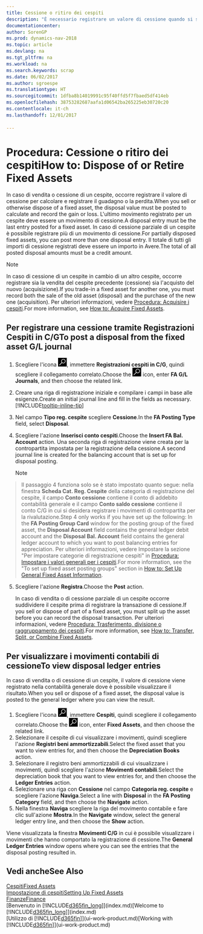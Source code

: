 ```yaml
---
title: Cessione o ritiro dei cespiti
description: "È necessario registrare un valore di cessione quando si scarta, si vende o si ritira un cespite."
documentationcenter: 
author: SorenGP
ms.prod: dynamics-nav-2018
ms.topic: article
ms.devlang: na
ms.tgt_pltfrm: na
ms.workload: na
ms.search.keywords: scrap
ms.date: 06/02/2017
ms.author: sgroespe
ms.translationtype: HT
ms.sourcegitcommit: 1dfba8b14019991c95f40ffd5f7fbaed5df414eb
ms.openlocfilehash: 38753282687aafa1d06542ba265225eb30720c20
ms.contentlocale: it-ch
ms.lasthandoff: 12/01/2017

---
```

# <a name="how-to-dispose-of-or-retire-fixed-assets"></a><span data-ttu-id="fcda0-103">Procedura: Cessione o ritiro dei cespiti</span><span class="sxs-lookup"><span data-stu-id="fcda0-103">How to: Dispose of or Retire Fixed Assets</span></span>
<span data-ttu-id="fcda0-104">In caso di vendita o cessione di un cespite, occorre registrare il valore di cessione per calcolare e registrare il guadagno o la perdita.</span><span class="sxs-lookup"><span data-stu-id="fcda0-104">When you sell or otherwise dispose of a fixed asset, the disposal value must be posted to calculate and record the gain or loss.</span></span> <span data-ttu-id="fcda0-105">L'ultimo movimento registrato per un cespite deve essere un movimento di cessione.</span><span class="sxs-lookup"><span data-stu-id="fcda0-105">A disposal entry must be the last entry posted for a fixed asset.</span></span> <span data-ttu-id="fcda0-106">In caso di cessione parziale di un cespite è possibile registrare più di un movimento di cessione.</span><span class="sxs-lookup"><span data-stu-id="fcda0-106">For partially disposed fixed assets, you can post more than one disposal entry.</span></span> <span data-ttu-id="fcda0-107">Il totale di tutti gli importi di cessione registrati deve essere un importo in Avere.</span><span class="sxs-lookup"><span data-stu-id="fcda0-107">The total of all posted disposal amounts must be a credit amount.</span></span>  

> [!NOTE]  
>   <span data-ttu-id="fcda0-108">In caso di cessione di un cespite in cambio di un altro cespite, occorre registrare sia la vendita del cespite precedente (cessione) sia l'acquisto del nuovo (acquisizione).</span><span class="sxs-lookup"><span data-stu-id="fcda0-108">If you trade-in a fixed asset for another one, you must record both the sale of the old asset (disposal) and the purchase of the new one (acquisition).</span></span> <span data-ttu-id="fcda0-109">Per ulteriori informazioni, vedere [Procedura: Acquisire i cespiti](fa-how-acquire.md).</span><span class="sxs-lookup"><span data-stu-id="fcda0-109">For more information, see [How to: Acquire Fixed Assets](fa-how-acquire.md).</span></span>  

## <a name="to-post-a-disposal-from-the-fixed-asset-gl-journal"></a><span data-ttu-id="fcda0-110">Per registrare una cessione tramite Registrazioni Cespiti in C/G</span><span class="sxs-lookup"><span data-stu-id="fcda0-110">To post a disposal from the fixed asset G/L journal</span></span>
1. <span data-ttu-id="fcda0-111">Scegliere l'icona ![Cerca pagina o report](media/ui-search/search_small.png "icona Cerca pagina o report"), immettere **Registrazioni cespiti in C/G**, quindi scegliere il collegamento correlato.</span><span class="sxs-lookup"><span data-stu-id="fcda0-111">Choose the ![Search for Page or Report](media/ui-search/search_small.png "Search for Page or Report icon") icon, enter **FA G/L Journals**, and then choose the related link.</span></span>  
2. <span data-ttu-id="fcda0-112">Creare una riga di registrazione iniziale e compilare i campi in base alle esigenze.</span><span class="sxs-lookup"><span data-stu-id="fcda0-112">Create an initial journal line and fill in the fields as necessary.</span></span> [!INCLUDE[tooltip-inline-tip](includes/tooltip-inline-tip_md.md)]  
3. <span data-ttu-id="fcda0-113">Nel campo **Tipo reg. cespite** scegliere **Cessione**.</span><span class="sxs-lookup"><span data-stu-id="fcda0-113">In the **FA Posting Type** field, select **Disposal**.</span></span>  
4. <span data-ttu-id="fcda0-114">Scegliere l'azione **Inserisci conto cespiti**.</span><span class="sxs-lookup"><span data-stu-id="fcda0-114">Choose the **Insert FA Bal. Account** action.</span></span> <span data-ttu-id="fcda0-115">Una seconda riga di registrazione viene creata per la contropartita impostata per la registrazione della cessione.</span><span class="sxs-lookup"><span data-stu-id="fcda0-115">A second journal line is created for the balancing account that is set up for disposal posting.</span></span>  

    > [!NOTE]  
>   <span data-ttu-id="fcda0-116">Il passaggio 4 funziona solo se è stato impostato quanto segue: nella finestra **Scheda Cat. Reg. Cespite** della categoria di registrazione del cespite, il campo **Conto cessione** contiene il conto di addebito contabilità generale e il campo **Conto saldo cessione** contiene il conto C/G in cui si desidera registrare i movimenti di contropartita per la rivalutazione.</span><span class="sxs-lookup"><span data-stu-id="fcda0-116">Step 4 only works if you have set up the following: In the **FA Posting Group Card** window for the posting group of the fixed asset, the **Disposal Account** field contains the general ledger debit account and the **Disposal Bal. Account** field contains the general ledger account to which you want to post balancing entries for appreciation.</span></span> <span data-ttu-id="fcda0-117">Per ulteriori informazioni, vedere Impostare la sezione "Per impostare categorie di registrazione cespiti" in [Procedura: Impostare i valori generali per i cespiti](fa-how-setup-general.md).</span><span class="sxs-lookup"><span data-stu-id="fcda0-117">For more information, see the "To set up fixed asset posting groups" section in [How to: Set Up General Fixed Asset Information](fa-how-setup-general.md).</span></span>  
5. <span data-ttu-id="fcda0-118">Scegliere l'azione **Registra**.</span><span class="sxs-lookup"><span data-stu-id="fcda0-118">Choose the **Post** action.</span></span>  

    <span data-ttu-id="fcda0-119">In caso di vendita o di cessione parziale di un cespite occorre suddividere il cespite prima di registrare la transazione di cessione.</span><span class="sxs-lookup"><span data-stu-id="fcda0-119">If you sell or dispose of part of a fixed asset, you must split up the asset before you can record the disposal transaction.</span></span> <span data-ttu-id="fcda0-120">Per ulteriori informazioni, vedere [Procedura: Trasferimento, divisione o raggruppamento dei cespiti](fa-how-trans-split-combine.md).</span><span class="sxs-lookup"><span data-stu-id="fcda0-120">For more information, see [How to: Transfer, Split, or Combine Fixed Assets](fa-how-trans-split-combine.md).</span></span>  

## <a name="to-view-disposal-ledger-entries"></a><span data-ttu-id="fcda0-121">Per visualizzare i movimenti contabili di cessione</span><span class="sxs-lookup"><span data-stu-id="fcda0-121">To view disposal ledger entries</span></span>
<span data-ttu-id="fcda0-122">In caso di vendita o di cessione di un cespite, il valore di cessione viene registrato nella contabilità generale dove è possibile visualizzare il risultato.</span><span class="sxs-lookup"><span data-stu-id="fcda0-122">When you sell or dispose of a fixed asset, the disposal value is posted to the general ledger where you can view the result.</span></span>  

1. <span data-ttu-id="fcda0-123">Scegliere l'icona ![Cerca pagina o report](media/ui-search/search_small.png "icona Cerca pagina o report"), immettere **Cespiti**, quindi scegliere il collegamento correlato.</span><span class="sxs-lookup"><span data-stu-id="fcda0-123">Choose the ![Search for Page or Report](media/ui-search/search_small.png "Search for Page or Report icon") icon, enter **Fixed Assets**, and then choose the related link.</span></span>  
2. <span data-ttu-id="fcda0-124">Selezionare il cespite di cui visualizzare i movimenti, quindi scegliere l'azione **Registri beni ammortizzabili**.</span><span class="sxs-lookup"><span data-stu-id="fcda0-124">Select the fixed asset that you want to view entries for, and then choose the **Depreciation Books** action.</span></span>  
3. <span data-ttu-id="fcda0-125">Selezionare il registro beni ammortizzabili di cui visualizzare i movimenti, quindi scegliere l'azione **Movimenti contabili**.</span><span class="sxs-lookup"><span data-stu-id="fcda0-125">Select the depreciation book that you want to view entries for, and then choose the **Ledger Entries** action.</span></span>  
4. <span data-ttu-id="fcda0-126">Selezionare una riga con **Cessione** nel campo **Categoria reg. cespite** e scegliere l'azione **Naviga**.</span><span class="sxs-lookup"><span data-stu-id="fcda0-126">Select a line with **Disposal** in the **FA Posting Category** field, and then choose the **Navigate** action.</span></span>  
5. <span data-ttu-id="fcda0-127">Nella finestra **Naviga** scegliere la riga del movimento contabile e fare clic sull'azione **Mostra**.</span><span class="sxs-lookup"><span data-stu-id="fcda0-127">In the **Navigate** window, select the general ledger entry line, and then choose the **Show** action.</span></span>  

<span data-ttu-id="fcda0-128">Viene visualizzata la finestra **Movimenti C/G** in cui è possibile visualizzare i movimenti che hanno comportato la registrazione di cessione.</span><span class="sxs-lookup"><span data-stu-id="fcda0-128">The **General Ledger Entries** window opens where you can see the entries that the disposal posting resulted in.</span></span>  

## <a name="see-also"></a><span data-ttu-id="fcda0-129">Vedi anche</span><span class="sxs-lookup"><span data-stu-id="fcda0-129">See Also</span></span>
[<span data-ttu-id="fcda0-130">Cespiti</span><span class="sxs-lookup"><span data-stu-id="fcda0-130">Fixed Assets</span></span>](fa-manage.md)  
[<span data-ttu-id="fcda0-131">Impostazione di cespiti</span><span class="sxs-lookup"><span data-stu-id="fcda0-131">Setting Up Fixed Assets</span></span>](fa-setup.md)  
[<span data-ttu-id="fcda0-132">Finanze</span><span class="sxs-lookup"><span data-stu-id="fcda0-132">Finance</span></span>](finance.md)  
<span data-ttu-id="fcda0-133">[Benvenuto in [!INCLUDE[d365fin_long](includes/d365fin_long_md.md)]](index.md)</span><span class="sxs-lookup"><span data-stu-id="fcda0-133">[Welcome to [!INCLUDE[d365fin_long](includes/d365fin_long_md.md)]](index.md)</span></span>  
<span data-ttu-id="fcda0-134">[Utilizzo di [!INCLUDE[d365fin](includes/d365fin_md.md)]](ui-work-product.md)</span><span class="sxs-lookup"><span data-stu-id="fcda0-134">[Working with [!INCLUDE[d365fin](includes/d365fin_md.md)]](ui-work-product.md)</span></span>

